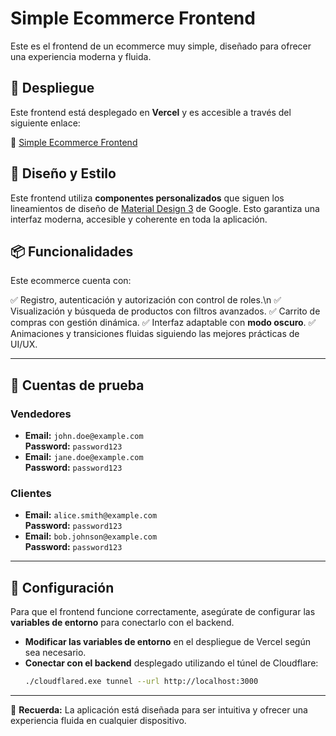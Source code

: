 # Simple Ecommerce Frontend

Este es el frontend de un ecommerce muy simple, diseñado para ofrecer una experiencia moderna y fluida.

## 🚀 Despliegue

Este frontend está desplegado en **Vercel** y es accesible a través del siguiente enlace:

🔗 [Simple Ecommerce Frontend](https://simple-ecommerce-frontend-red.vercel.app/)

## 🎨 Diseño y Estilo

Este frontend utiliza **componentes personalizados** que siguen los lineamientos de diseño de [Material Design 3](https://m3.material.io/) de Google. Esto garantiza una interfaz moderna, accesible y coherente en toda la aplicación.

## 📦 Funcionalidades

Este ecommerce cuenta con:

✅ Registro, autenticación y autorización con control de roles.\n
✅ Visualización y búsqueda de productos con filtros avanzados.
✅ Carrito de compras con gestión dinámica.
✅ Interfaz adaptable con **modo oscuro**.
✅ Animaciones y transiciones fluidas siguiendo las mejores prácticas de UI/UX.

---

## 👤 Cuentas de prueba

### **Vendedores**
- **Email:** `john.doe@example.com`  
  **Password:** `password123`
- **Email:** `jane.doe@example.com`  
  **Password:** `password123`

### **Clientes**
- **Email:** `alice.smith@example.com`  
  **Password:** `password123`
- **Email:** `bob.johnson@example.com`  
  **Password:** `password123`

---

## 🔧 Configuración

Para que el frontend funcione correctamente, asegúrate de configurar las **variables de entorno** para conectarlo con el backend.

- **Modificar las variables de entorno** en el despliegue de Vercel según sea necesario.
- **Conectar con el backend** desplegado utilizando el túnel de Cloudflare:
  ```sh
  ./cloudflared.exe tunnel --url http://localhost:3000
  ```

---

📌 **Recuerda:** La aplicación está diseñada para ser intuitiva y ofrecer una experiencia fluida en cualquier dispositivo.


